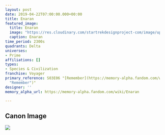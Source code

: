 ```yaml
---
layout: post
date: 2019-04-22T07:00:00.000+00:00
title: Enaran
featured_image:
  title: Enaran
  image: "https://res.cloudinary.com/startrekdesignproject-com/image/upload/v1555977429/Enaran.png"
  caption: Enaran
time_period: 2300s
quadrants: Delta
universes:
- Prime
affiliations: []
types:
- Species & Civilization
franchise: Voyager
primary_reference: S03E06 "[Remember](https://memory-alpha.fandom.com/wiki/Remember
  "Remember")"
designer: ''
memory_alpha_url: https://memory-alpha.fandom.com/wiki/Enaran

---
```

## Canon Image

![](https://res.cloudinary.com/startrekdesignproject-com/image/upload/v1555977430/Enaran1.jpg)